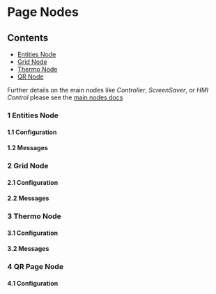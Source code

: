 # Page Nodes

## Contents
- [Entities Node](#1-entities-node)
- [Grid Node](#2-grid-node)
- [Thermo Node](#3-thermo-node)
- [QR Node](#4-qr-page-node)

Further details on the main nodes like _Controller_, _ScreenSaver_, or _HMI Control_ please see the [main nodes docs](./nodes.md)


### 1 Entities Node

#### 1.1 Configuration

#### 1.2 Messages

### 2 Grid Node

#### 2.1 Configuration

#### 2.2 Messages

### 3 Thermo Node

#### 3.1 Configuration

#### 3.2 Messages

### 4 QR Page Node

#### 4.1 Configuration



